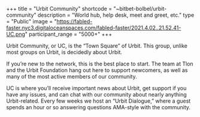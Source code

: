 +++
title = "Urbit Community"
shortcode = "~bitbet-bolbel/urbit-community"
description = "World hub, help desk, meet and greet, etc."
type = "Public"
image = "https://fabled-faster.nyc3.digitaloceanspaces.com/fabled-faster/2021.4.02..21.52.41-UC.png"
participant_range = "5000+"
+++

Urbit Community, or UC, is the “Town Square” of Urbit. This group, unlike most groups on Urbit, is decidedly about Urbit.

If you’re new to the network, this is the best place to start. The team at Tlon and the Urbit Foundation hang out here to support newcomers, as well as many of the most active members of our community.

UC is where you’ll receive important news about Urbit, get support if you have any issues, and can chat with our community about nearly anything Urbit-related. Every few weeks we host an “Urbit Dialogue,” where a guest spends an hour or so answering questions AMA-style with the community.

